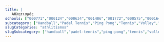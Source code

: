 ```yaml
---
title: |
   Αθλητισμός
schools: ["000771","000124","000634","001406","001772","000575","000164","001390","000977","001052","000165","001122","001540","000161","000160","000866","000762","000699","000732","000393","000392","000704","000390","000665","000637","001497","000769","000600","000753","001757","001738","000602","000703","000870","001281","001296","001357","001774"]
subcategory: ["Handball","Padel Tennis","Ping Pong","Tennis","Volley","Volley","Ενόργανη-Ρυθμική","Κολύμβηση","Κωπηλασία","Ξιφασκία","Πάλη","Ποδηλασία","Ποδόσφαιρο","Στίβος","Τένις","Τεχνική Κολύμβηση","Τοξοβολία"]
slugCategories: "athlitismos"
slugSubcategory: ["handball","padel-tennis","ping-pong","tennis","volley","voley","gymnastics-rithmiki","kithara","rowing","fencing","wrestling","cycling","football","stivos","tennis","texniki-kolimvisi","toxovolia"]
---
```


